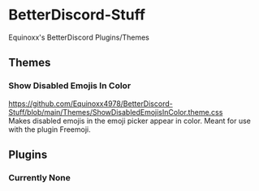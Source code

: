 # BetterDiscord-Stuff
Equinoxx's BetterDiscord Plugins/Themes

## Themes
### Show Disabled Emojis In Color
https://github.com/Equinoxx4978/BetterDiscord-Stuff/blob/main/Themes/ShowDisabledEmojisInColor.theme.css <br>
Makes disabled emojis in the emoji picker appear in color. Meant for use with the plugin Freemoji.

## Plugins
### Currently None
